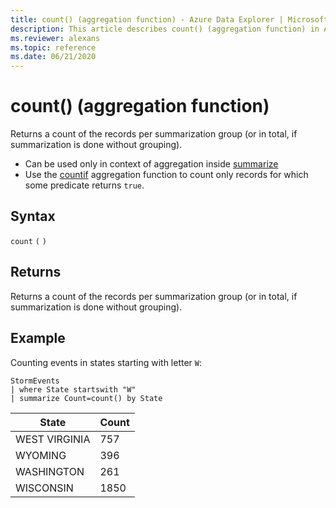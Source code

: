 ```yaml
---
title: count() (aggregation function) - Azure Data Explorer | Microsoft Docs
description: This article describes count() (aggregation function) in Azure Data Explorer.
ms.reviewer: alexans
ms.topic: reference
ms.date: 06/21/2020
---
```

# count() (aggregation function)

Returns a count of the records per summarization group (or in total, if summarization is done without grouping).

* Can be used only in context of aggregation inside [summarize](summarizeoperator.md)
* Use the [countif](countif-aggfunction.md) aggregation function
  to count only records for which some predicate returns `true`.

## Syntax

`count` `(` `)`

## Returns

Returns a count of the records per summarization group (or in total, if summarization is done without grouping).

## Example

Counting events in states starting with letter `W`:

<!-- csl: https://help.kusto.windows.net/Samples -->
```kusto
StormEvents
| where State startswith "W"
| summarize Count=count() by State
```

|State|Count|
|---|---|
|WEST VIRGINIA|757|
|WYOMING|396|
|WASHINGTON|261|
|WISCONSIN|1850|
